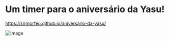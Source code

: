 # Um timer para o aniversário da Yasu!

https://sirmorfeu.github.io/aniversario-da-yasu/

![image](https://user-images.githubusercontent.com/60550706/223554307-0f44c978-1c22-47b8-909b-db55b9136bb8.png)
